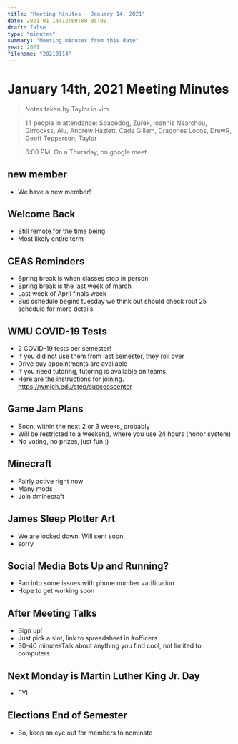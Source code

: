```yaml
---
title: "Meeting Minutes - January 14, 2021"
date: 2021-01-14T12:00:00-05:00
draft: false
type: "minutes"
summary: "Meeting minutes from this date"
year: 2021
filename: "20210114"
---
```


# January 14th, 2021 Meeting Minutes
> Notes taken by Taylor in vim

> 14 people in attendance: Spacedog, Zurek, Ioannis Nearchou, Girrockss, Alu, Andrew Hazlett, Cade Gillem, Dragones Locos, DrewR, Geoff Tepperson, Taylor


> 6:00 PM, On a Thursday, on google meet

## new member
- We have a new member!

## Welcome Back
- Still remote for the time being
- Most likely entire term

## CEAS Reminders
- Spring break is when classes stop in person
- Spring break is the last week of march
- Last week of April finals week
- Bus schedule begins tuesday we think but should check rout 25 schedule for more details

## WMU COVID-19 Tests
- 2 COVID-19 tests per semester!
- If you did not use them from last semester, they roll over
- Drive buy appointments are available
- If you need tutoring, tutoring is available on teams.
- Here are the instructions for joining. https://wmich.edu/step/successcenter

## Game Jam Plans
- Soon, within the next 2 or 3 weeks, probably
- Will be restricted to a weekend, where you use 24 hours (honor system)
- No voting, no prizes, just fun :)

## Minecraft
- Fairly active right now
- Many mods
- Join #minecraft

## James Sleep Plotter Art
- We are locked down. Will sent soon.
- sorry

## Social Media Bots Up and Running?
- Ran into some issues with phone number varification
- Hope to get working soon

## After Meeting Talks
- Sign up!
- Just pick a slot, link to spreadsheet in #officers
- 30-40 minutesTalk about anything you find cool, not limited to computers

## Next Monday is Martin Luther King Jr. Day
- FYI

## Elections End of Semester
- So, keep an eye out for members to nominate 
